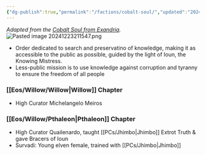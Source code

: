 ```yaml
---
{"dg-publish":true,"permalink":"/factions/cobalt-soul/","updated":"2024-12-23T20:25:57.565-06:00"}
---
```


*Adapted from the [Cobalt Soul from Exandria](https://criticalrole.fandom.com/wiki/Cobalt_Soul).*
![Pasted image 20241223211547.png](/img/user/Images/Pasted%20image%2020241223211547.png)
- Order dedicated to search and preservatino of knowledge, making it as accessible to the public as possible, guided by the light of Ioun, the Knowing Mistress.
- Less-public mission is to use knowledge against corruption and tyranny to ensure the freedom of all people

### [[Eos/Willow/Willow\|Willow]] Chapter
- High Curator Michelangelo Meiros

### [[Eos/Willow/Pthaleon\|Pthaleon]] Chapter
- High Curator Quailenardo, taught [[PCs/Jhimbo\|Jhimbo]] Extrot Truth & gave Bracers of Ioun
- Survadi: Young elven female, trained with [[PCs/Jhimbo\|Jhimbo]]